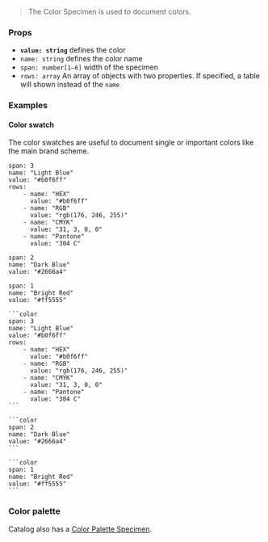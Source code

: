 > The Color Specimen is used to document colors.

### Props

- __`value: string`__ defines the color
- `name: string` defines the color name
- `span: number[1–6]` width of the specimen
- `rows: array` An array of objects with two properties. If specified, a table will shown instead of the `name`


### Examples

#### Color swatch

The color swatches are useful to document single or important colors like the main brand scheme.

```color
span: 3
name: "Light Blue"
value: "#b0f6ff"
rows:
	- name: "HEX"
	  value: "#b0f6ff"
	- name: "RGB"
	  value: "rgb(176, 246, 255)"
	- name: "CMYK"
	  value: "31, 3, 0, 0"
	- name: "Pantone"
	  value: "304 C"
```

```color
span: 2
name: "Dark Blue"
value: "#2666a4"
```

```color
span: 1
name: "Bright Red"
value: "#ff5555"
```

````code
```color
span: 3
name: "Light Blue"
value: "#b0f6ff"
rows:
	- name: "HEX"
	  value: "#b0f6ff"
	- name: "RGB"
	  value: "rgb(176, 246, 255)"
	- name: "CMYK"
	  value: "31, 3, 0, 0"
	- name: "Pantone"
	  value: "304 C"
```

```color
span: 2
name: "Dark Blue"
value: "#2666a4"
```

```color
span: 1
name: "Bright Red"
value: "#ff5555"
```
````


### Color palette

Catalog also has a [Color Palette Specimen](/specimens/color-palette).
